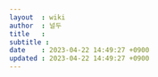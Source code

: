 ```yaml
---
layout  : wiki
author  : 널두
title   : 
subtitle : 
date    : 2023-04-22 14:49:27 +0900
updated : 2023-04-22 14:49:27 +0900
---
```


### 
